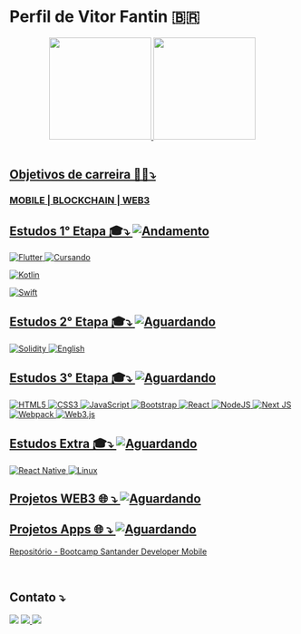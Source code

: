 # Perfil de Vitor Fantin 🇧🇷
<div align="center">
  <a href="https://github.com/vitorfantin">
  <img height="180em" src="https://github-readme-stats.vercel.app/api?username=vitorfantin&show_icons=true&theme=github_dark&include_all_commits=true&count_private=true" /> 
  <img height="180em" src="https://github-readme-stats.vercel.app/api/top-langs/?username=vitorfantin&layout=compact&langs_count=7&theme=github_dark" />
</div>
<br>

  ##
  
  ## Objetivos de carreira 🎯💼⤵️
  
  ###  MOBILE | BLOCKCHAIN | WEB3

 ## Estudos 1° Etapa 🎓⤵️ ![Andamento](https://img.shields.io/badge/-Andamamento-blue)
 
 ![Flutter](https://img.shields.io/badge/Flutter-%2302569B.svg?style=for-the-badge&logo=Flutter&logoColor=white) ![Cursando](https://img.shields.io/badge/-Cursando-blueviolet)
  
 ![Kotlin](https://img.shields.io/badge/kotlin-%237F52FF.svg?style=for-the-badge&logo=kotlin&logoColor=white)
  
 ![Swift](https://img.shields.io/badge/swift-F54A2A?style=for-the-badge&logo=swift&logoColor=white) 
  
 ## Estudos 2° Etapa 🎓⤵️ ![Aguardando](https://img.shields.io/badge/-Aguardando-lightgrey)
 
 ![Solidity](https://img.shields.io/badge/Solidity-%23363636.svg?style=for-the-badge&logo=solidity&logoColor=white)
 ![English](https://img.shields.io/badge/-English-brightgreen)
  

 
## Estudos 3° Etapa 🎓⤵️ ![Aguardando](https://img.shields.io/badge/-Aguardando-lightgrey)
 
![HTML5](https://img.shields.io/badge/html5-%23E34F26.svg?style=for-the-badge&logo=html5&logoColor=white)
![CSS3](https://img.shields.io/badge/css3-%231572B6.svg?style=for-the-badge&logo=css3&logoColor=white)
![JavaScript](https://img.shields.io/badge/javascript-%23323330.svg?style=for-the-badge&logo=javascript&logoColor=%23F7DF1E)
![Bootstrap](https://img.shields.io/badge/bootstrap-%23563D7C.svg?style=for-the-badge&logo=bootstrap&logoColor=white)
![React](https://img.shields.io/badge/react-%2320232a.svg?style=for-the-badge&logo=react&logoColor=%2361DAFB)
![NodeJS](https://img.shields.io/badge/node.js-6DA55F?style=for-the-badge&logo=node.js&logoColor=white)
![Next JS](https://img.shields.io/badge/Next-black?style=for-the-badge&logo=next.js&logoColor=white)
![Webpack](https://img.shields.io/badge/webpack-%238DD6F9.svg?style=for-the-badge&logo=webpack&logoColor=black)
![Web3.js](https://img.shields.io/badge/web3.js-F16822?style=for-the-badge&logo=web3.js&logoColor=white)
 
## Estudos Extra 🎓⤵️ ![Aguardando](https://img.shields.io/badge/-Aguardando-lightgrey)
  

 ![React Native](https://img.shields.io/badge/react_native-%2320232a.svg?style=for-the-badge&logo=react&logoColor=%2361DAFB)
 ![Linux](https://img.shields.io/badge/Linux-FCC624?style=for-the-badge&logo=linux&logoColor=black)
 
  
## Projetos WEB3 🌐 ⤵️ ![Aguardando](https://img.shields.io/badge/-Aguardando-lightgrey) 
  
  
## Projetos Apps 🌐 ⤵️ ![Aguardando](https://img.shields.io/badge/-Aguardando-lightgrey)
  
  [Repositório - Bootcamp Santander Developer Mobile](https://github.com/vitorfantin/app-soccers-news-dio)
 
 <!--  OCULTADO  
<div style="display: inline_block">
  <img align="center" alt="vf-kotlin" src="https://img.shields.io/badge/Kotlin-0095D5?&style=for-the-badge&logo=kotlin&logoColor=white" />

  <img align="center" alt="vf-phyton" src="https://img.shields.io/badge/Python-3776AB?style=for-the-badge&logo=python&logoColor=white" />
  <img align="center" alt="vf-flutter" src="https://img.shields.io/badge/Flutter-02569B?style=for-the-badge&logo=flutter&logoColor=white" />
-->
</div>
 <br>
 
 ## Contato ⤵️ 
  
<div> 
 <a href = "mailto:fantinfx@gmail.com"><img src="https://img.shields.io/badge/Gmail-D14836?style=for-the-badge&logo=gmail&logoColor=white" target="_blank"></a>
 <a href="https://www.linkedin.com/in/vitorfantin/" target="_blank"><img src="https://img.shields.io/badge/LinkedIn-0077B5?style=for-the-badge&logo=linkedin&logoColor=white" </a>
 <a href="https://t.me/vitorfantin" target="_blank"><img src="https://img.shields.io/badge/Telegram-2CA5E0?style=for-the-badge&logo=telegram&logoColor=white" </a>

